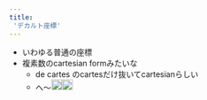 ```yaml
---
title:
 'デカルト座標'
---
```


- いわゆる普通の座標
- 複素数のcartesian formみたいな
    - de cartes のcartesだけ抜いてcartesianらしい
    - へ〜<img src='https://scrapbox.io/api/pages/blu3mo-public/blu3mo/icon' alt='blu3mo.icon' height="19.5"/><img src='https://scrapbox.io/api/pages/blu3mo-public/blu3mo/icon' alt='blu3mo.icon' height="19.5"/>
